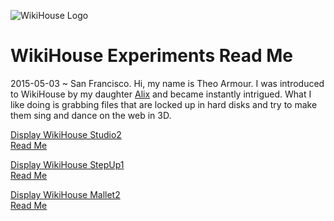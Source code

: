 ![WikiHouse Logo]( https://avatars2.githubusercontent.com/u/12211409?v=3&s=100 )

WikiHouse Experiments Read Me
===

2015-05-03 ~ San Francisco. Hi, my name is Theo Armour. I was introduced to WikiHouse by my daughter [Alix]( http://nimblescooters.com/about-us/ ) and became instantly intrigued.
What I like doing is grabbing files that are locked up in hard disks and try to make them sing and dance on the web in 3D.
 

<span style=display:none; >[View as web page]( http://WikiHouse-Foundation.github.io/index.html#./experiments/readme.md# "view the files as apps." ) </span>  

[Display WikiHouse Studio2]( http://wikihouse-foundation.github.io/experiments/display-wikihouse-studio2/latest/index.html )  
[Read Me]( http://wikihouse-foundation.github.io/index.html#./experiments/display-wikihouse-studio2/readme.md# )

[Display WikiHouse StepUp1]( http://wikihouse-foundation.github.io/experiments/display-wikihouse-stepup1/latest/index.html )  
[Read Me]( http://wikihouse-foundation.github.io/index.html#./experiments/display-wikihouse-stepup1/readme.md# )

[Display WikiHouse Mallet2]( http://wikihouse-foundation.github.io/experiments/display-wikihouse-mallet2/latest/index.html )  
[Read Me]( http://wikihouse-foundation.github.io/index.html#./experiments/display-wikihouse-mallet2/readme.md# )
